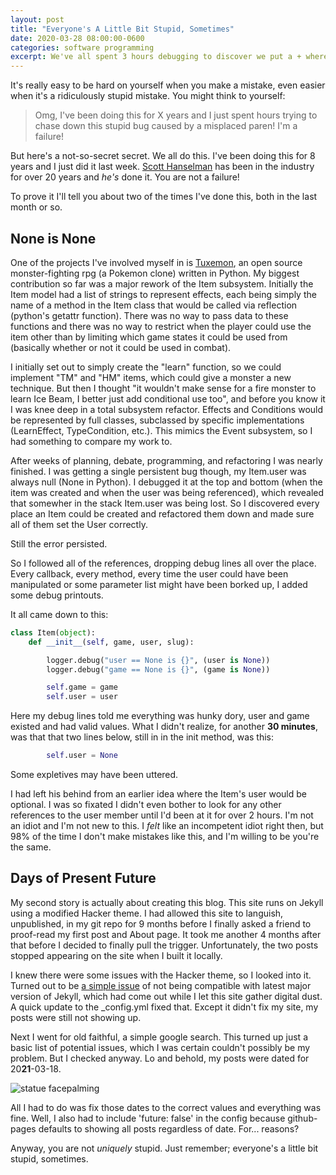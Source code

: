 ```yaml
---
layout: post
title: "Everyone's A Little Bit Stupid, Sometimes"
date: 2020-03-28 08:00:00-0600
categories: software programming
excerpt: We've all spent 3 hours debugging to discover we put a + where a - should be. In this post I share some of my facepalm moments.
---
```


It's really easy to be hard on yourself when you make a mistake, even easier when it's a ridiculously stupid mistake. You might think to yourself:

> Omg, I've been doing this for X years and I just spent hours trying to chase down this stupid bug caused by a misplaced paren! I'm a failure!

But here's a not-so-secret secret. We all do this. I've been doing this for 8 years and I just did it last week. [Scott Hanselman](https://www.hanselman.com/blog/ImAPhonyAreYou.aspx) has been in the industry for over 20 years and *he's* done it. You are not a failure!

To prove it I'll tell you about two of the times I've done this, both in the last month or so.

## None is None

One of the projects I've involved myself in is [Tuxemon](http://www.tuxemon.org), an open source monster-fighting rpg (a Pokemon clone) written in Python. My biggest contribution so far was a major rework of the Item subsystem. Initially the Item model had a list of strings to represent effects, each being simply the name of a method in the Item class that would be called via reflection (python's getattr function). There was no way to pass data to these functions and there was no way to restrict when the player could use the item other than by limiting which game states it could be used from (basically whether or not it could be used in combat).

I initially set out to simply create the "learn" function, so we could implement "TM" and "HM" items, which could give a monster a new technique. But then I thought "it wouldn't make sense for a fire monster to learn Ice Beam, I better just add conditional use too", and before you know it I was knee deep in a total subsystem refactor. Effects and Conditions would be represented by full classes, subclassed by specific implementations (LearnEffect, TypeCondition, etc.). This mimics the Event subsystem, so I had something to compare my work to.

After weeks of planning, debate, programming, and refactoring I was nearly finished. I was getting a single persistent bug though, my Item.user was always null (None in Python). I debugged it at the top and bottom (when the item was created and when the user was being referenced), which revealed that somewher in the stack Item.user was being lost. So I discovered every place an Item could be created and refactored them down and made sure all of them set the User correctly.

Still the error persisted.

So I followed all of the references, dropping debug lines all over the place. Every callback, every method, every time the user could have been manipulated or some parameter list might have been borked up, I added some debug printouts.

It all came down to this:

```python
class Item(object):
    def __init__(self, game, user, slug):

        logger.debug("user == None is {}", (user is None))
        logger.debug("game == None is {}", (game is None))

        self.game = game
        self.user = user
```

Here my debug lines told me everything was hunky dory, user and game existed and had valid values. What I didn't realize, for another **30 minutes**, was that that two lines below, still in in the init method, was this:

```python
        self.user = None
```

Some expletives may have been uttered.

I had left his behind from an earlier idea where the Item's user would be optional. I was so fixated I didn't even bother to look for any other references to the user member until I'd been at it for over 2 hours. I'm not an idiot and I'm not new to this. I _felt_ like an incompetent idiot right then, but 98% of the time I don't make mistakes like this, and I'm willing to be you're the same.

## Days of Present Future

My second story is actually about creating this blog. This site runs on Jekyll using a modified Hacker theme. I had allowed this site to languish, unpublished, in my git repo for 9 months before I finally asked a friend to proof-read my first post and About page. It took me another 4 months after that before I decided to finally pull the trigger. Unfortunately, the two posts stopped appearing on the site when I built it locally.

I knew there were some issues with the Hacker theme, so I looked into it. Turned out to be [a simple issue](https://github.com/pages-themes/hacker/issues/44) of not being compatible with latest major version of Jekyll, which had come out while I let this site gather digital dust. A quick update to the _config.yml fixed that. Except it didn't fix my site, my posts were still not showing up.

Next I went for old faithful, a simple google search. This turned up just a basic list of potential issues, which I was certain couldn't possibly be my problem. But I checked anyway. Lo and behold, my posts were dated for 20**21**-03-18.

![statue facepalming]({{site.url}}\assets\images\facepalm.jpg  "Caïn by Henri Vidal, Tuileries Garden, Paris, 1896")

All I had to do was fix those dates to the correct values and everything was fine. Well, I also had to include 'future: false' in the config because github-pages defaults to showing all posts regardless of date. For... reasons?

Anyway, you are not _uniquely_ stupid. Just remember; everyone's a little bit stupid, sometimes.
